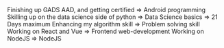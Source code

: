 Finishing up GADS AAD, and getting certified => Android programming 
Skilling up on the data science side of python => Data Science basics  => 21 Days maximum
Enhancing my algorithm skill => Problem solving skill
Working on React and Vue => Frontend web-development
Working on NodeJS => NodeJS
